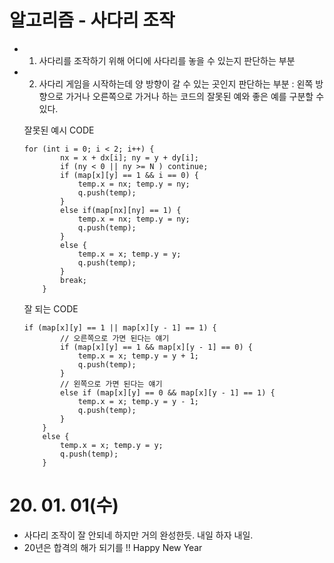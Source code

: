 # 알고리즘 - 사다리 조작
 - 1. 사다리를 조작하기 위해 어디에 사다리를 놓을 수 있는지 판단하는 부분
 - 2. 사다리 게임을 시작하는데 양 방향이 갈 수 있는 곳인지 판단하는 부분
    : 왼쪽 방향으로 가거나 오른쪽으로 가거나 하는 코드의 잘못된 예와 좋은 예를 구분할 수 있다.

    잘못된 예시 CODE
    ```
    for (int i = 0; i < 2; i++) {
			nx = x + dx[i]; ny = y + dy[i];
			if (ny < 0 || ny >= N ) continue;
			if (map[x][y] == 1 && i == 0) {
				temp.x = nx; temp.y = ny;
				q.push(temp);
			}
			else if(map[nx][ny] == 1) {
				temp.x = nx; temp.y = ny;
				q.push(temp);
			}
			else {
				temp.x = x; temp.y = y;
				q.push(temp);
			}
			break;
		}
    ```

    잘 되는 CODE
    ```
    if (map[x][y] == 1 || map[x][y - 1] == 1) {
			// 오른쪽으로 가면 된다는 얘기
			if (map[x][y] == 1 && map[x][y - 1] == 0) {
				temp.x = x; temp.y = y + 1;
				q.push(temp);
			}
			// 왼쪽으로 가면 된다는 얘기
			else if (map[x][y] == 0 && map[x][y - 1] == 1) {
				temp.x = x; temp.y = y - 1;
				q.push(temp);
			}
		}
		else {
			temp.x = x; temp.y = y;
			q.push(temp);
		}
    ```


# 20. 01. 01(수)
 - 사다리 조작이 잘 안되네 하지만 거의 완성한듯. 내일 하자 내일.
 - 20년은 합격의 해가 되기를 !! Happy New Year
 
        
     